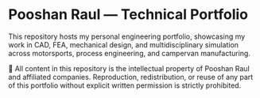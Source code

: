 # Pooshan Raul — Technical Portfolio

This repository hosts my personal engineering portfolio, showcasing my work in CAD, FEA, mechanical design, and multidisciplinary simulation across motorsports, process engineering, and campervan manufacturing.

🚫 All content in this repository is the intellectual property of Pooshan Raul and affiliated companies. Reproduction, redistribution, or reuse of any part of this portfolio without explicit written permission is strictly prohibited.
